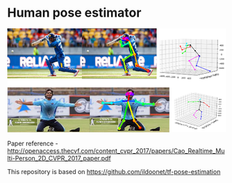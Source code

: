 # Human pose estimator

<img src="ect/01.jpg">

Paper reference - http://openaccess.thecvf.com/content_cvpr_2017/papers/Cao_Realtime_Multi-Person_2D_CVPR_2017_paper.pdf

This repository is based on https://github.com/ildoonet/tf-pose-estimation
